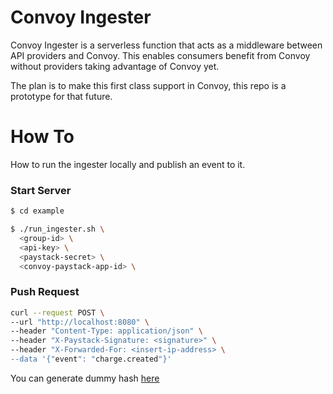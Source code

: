 Convoy Ingester
=========

Convoy Ingester is a serverless function that acts as a middleware between API providers and Convoy. This enables consumers benefit from Convoy without providers taking advantage of Convoy yet. 

The plan is to make this first class support in Convoy, this repo is a prototype for that future.

How To
========
How to run the ingester locally and publish an event to it.

### Start Server
```bash
$ cd example

$ ./run_ingester.sh \
  <group-id> \
  <api-key> \
  <paystack-secret> \
  <convoy-paystack-app-id> \
```

### Push Request
```bash
curl --request POST \
--url "http://localhost:8080" \
--header "Content-Type: application/json" \
--header "X-Paystack-Signature: <signature>" \
--header "X-Forwarded-For: <insert-ip-address> \
--data '{"event": "charge.created"}'
```
You can generate dummy hash [here](https://go.dev/play/p/NfFgzhtj-N)

